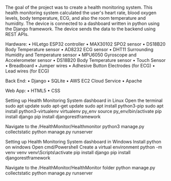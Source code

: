 The goal of the project was to create a health monitoring system. This health monitoring system calculated the user's heart rate, blood oxygen levels, body temperature, ECG, and also the room temperature and humidity. 
The device is connected to a dashboard written in python using the Django framework. The device sends the data to the backend using REST APIs.

Hardware:
• HiLetgo ESP32 controller
• MAX30102 SPO2 sensor
• DS18B20 Body Temperature sensor
• AD8232 ECG sensor
• DHT11 Surrounding Humidity and Temperature sensor
• MPU6050 Gyroscope and Accelerometer sensor
• DS18B20 Body Temperature sensor
• Touch Sensor
• Breadboard
• Jumper wires
• Adhesive Button Electrodes (for ECG)
• Lead wires (for ECG)

Back End:
• Django
• SQLite
• AWS EC2 Cloud Service
• Apache

Web App:
• HTML5
• CSS

Setting up Health Monitoring System dashboard in Linux
Open the terminal
sudo apt update
sudo apt-get update
sudo apt install python3-pip
sudo apt install python3-virtualenv
virtualenv py_env
source py_env/bin/activate
pip install django
pip install djangorestframework

Navigate to the /HealthMonitor/Healthmonitor
python3 manage.py collectstatic
python manage.py runserver 

Setting up Health Monitoring System dashboard in Windows
Install python on windows
Open cmd/Powershell
Create a virtual environment
python -m venv venv
venv\Scripts\activate
pip install django
pip install djangorestframework

Navigate to the /HealthMonitor/HealthMonitor folder
python manage.py collectstatic
python manage.py runserver 
